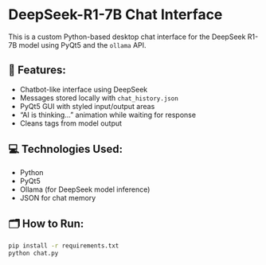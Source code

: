 # DeepSeek-R1-7B Chat Interface

This is a custom Python-based desktop chat interface for the DeepSeek R1-7B model using PyQt5 and the `ollama` API.

## 🧠 Features:
- Chatbot-like interface using DeepSeek
- Messages stored locally with `chat_history.json`
- PyQt5 GUI with styled input/output areas
- “AI is thinking...” animation while waiting for response
- Cleans <think> tags from model output

## 💻 Technologies Used:
- Python
- PyQt5
- Ollama (for DeepSeek model inference)
- JSON for chat memory


## 🗂️ How to Run:
```bash
pip install -r requirements.txt
python chat.py
